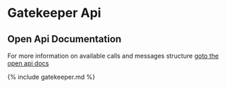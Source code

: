 # Gatekeeper Api

## Open Api Documentation

For more information on available calls and messages structure [goto the open api docs](./open-api)

{% include gatekeeper.md %}